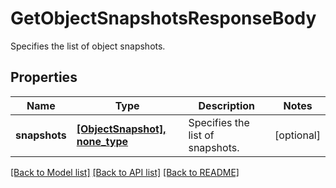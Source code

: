 # GetObjectSnapshotsResponseBody

Specifies the list of object snapshots.

## Properties
Name | Type | Description | Notes
------------ | ------------- | ------------- | -------------
**snapshots** | [**[ObjectSnapshot], none_type**](ObjectSnapshot.md) | Specifies the list of snapshots. | [optional] 

[[Back to Model list]](../README.md#documentation-for-models) [[Back to API list]](../README.md#documentation-for-api-endpoints) [[Back to README]](../README.md)


